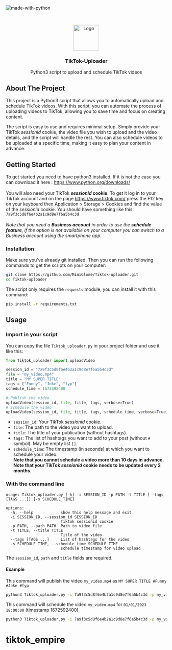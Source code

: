 ![made-with-python](https://img.shields.io/badge/Made%20with-Python3-brightgreen)

<!-- LOGO -->
<br />
<p align="center">
  <img src="https://user-images.githubusercontent.com/54740007/212677385-8f453f16-06fd-41e2-83a6-8a25d5435418.png" alt="Logo" width="80" height="80">

  <h3 align="center">TikTok-Uploader</h3>

  <p align="center">
    Python3 script to upload and schedule TikTok videos
    <br />
    </p>
</p>


## About The Project

This project is a Python3 script that allows you to automatically upload and schedule TikTok videos. With this script, you can automate the process of uploading videos to TikTok, allowing you to save time and focus on creating content.

The script is easy to use and requires minimal setup. Simply provide your TikTok *sessionid* cookie, the video file you wish to upload and the video details, and the script will handle the rest. You can also schedule videos to be uploaded at a specific time, making it easy to plan your content in advance.

## Getting Started
To get started you need to have python3 installed. If it is not the case you can download it here : https://www.python.org/downloads/<br><br>
You will also need your TikTok ***sessionid* cookie**. To get it log in to your TikTok account and on the page https://www.tiktok.com/ press the F12 key on your keyboard then Application > Storage > Cookies and find the value of the *sessionid* cookie. You should have something like this: `7a9f3c5d8f6e4b2a1c9d8e7f6a5b4c3d` <br><br>
*Note that you need a **Business account** in order to use the **schedule feature**, if the option is not available on your computer you can switch to a Business account using the smartphone app.*

### Installation
Make sure you've already git installed. Then you can run the following commands to get the scripts on your computer:
   ```sh
   git clone https://github.com/MiniGlome/Tiktok-uploader.git
   cd Tiktok-uploader
   ```
The script only requires the `requests` module, you can install it with this command:
```sh
pip install -r requirements.txt
```
   
## Usage
### Import in your script
You can copy the file `Tiktok_uploader.py` in your project folder and use it like this:
```python
from Tiktok_uploader import uploadVideo

session_id = "7a9f3c5d8f6e4b2a1c9d8e7f6a5b4c3d"
file = "my_video.mp4"
title = "MY SUPER TITLE"
tags = ["Funny", "Joke", "fyp"]
schedule_time = 1672592400

# Publish the video
uploadVideo(session_id, file, title, tags, verbose=True)
# Schedule the video
uploadVideo(session_id, file, title, tags, schedule_time, verbose=True)
```
- `session_id`: Your TikTok *sessionid* cookie.<br>
- `file`: The path to the video you want to upload.<br>
- `title`: The title of your publication (without hashtags).<br>
- `tags`: The list of hashtags you want to add to your post (without `#` symbol). May be empty list `[]`.<br>
- `schedule_time`: The timestamp (in seconds) at which you want to schedule your video.<br>
**Note that you cannot schedule a video more than 10 days in advance.**<br>
**Note that your TikTok *sessionid* cookie needs to be updated every 2 months.**

### With the command line
```
usage: Tiktok_uploader.py [-h] -i SESSION_ID -p PATH -t TITLE [--tags [TAGS ...]] [-s SCHEDULE_TIME]

options:
  -h, --help            show this help message and exit
  -i SESSION_ID, --session_id SESSION_ID
                        Tiktok sessionid cookie
  -p PATH, --path PATH  Path to video file
  -t TITLE, --title TITLE
                        Title of the video
  --tags [TAGS ...]     List of hashtags for the video
  -s SCHEDULE_TIME, --schedule_time SCHEDULE_TIME
                        schedule timestamp for video upload
```                        
The `session_id`, `path` and `title` fields are required.
    
#### Example
This command will publish the video `my_video.mp4` as `MY SUPER TITLE #Funny #Joke #fyp`
```sh
python3 Tiktok_uploader.py -i 7a9f3c5d8f6e4b2a1c9d8e7f6a5b4c3d -p my_video.mp4 -t "MY SUPER TITLE" --tags Funny Joke Fyp
```
This command will schedule the video `my_video.mp4` for `01/01/2023 18:00:00` (timestamp 1672592400)
```sh
python3 Tiktok_uploader.py -i 7a9f3c5d8f6e4b2a1c9d8e7f6a5b4c3d -p my_video.mp4 -t "MY SUPER TITLE" --tags Funny Joke Fyp -s 1672592400
```
# tiktok_empire
